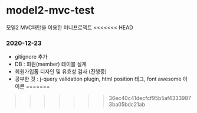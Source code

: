 # model2-mvc-test
모델2 MVC패턴을 이용한 미니프로젝트
<<<<<<< HEAD

### 2020-12-23
- gitignore 추가
- DB : 회원(member) 테이블 설계
- 회원가입폼 디자인 및 유효성 검사 (진행중)
- 공부한 것 : j-query validation plugin, html position 태그, font awesome 아이콘 
=======
>>>>>>> 36ec40c41decfcf95b5af43339873ba05bdc21ab
